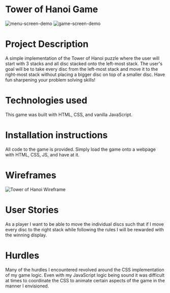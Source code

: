 # Tower of Hanoi Game
![menu-screen-demo]("images/README-images/TOH-menu_screen.png")
![game-screen-demo]("images/README-images/TOH-game_screen.png")

# Project Description
A simple implementation of the Tower of Hanoi puzzle where the user will start with 3 stacks and all disc stacked onto the left-most stack. The user's goal will be to take every disc from the left-most stack and move it to the right-most stack without placing a bigger disc on top of a smaller disc.
Have fun sharpening your problem solving skills!

# Technologies used
This game was built with HTML, CSS, and vanilla JavaScript. 

# Installation instructions
All code to the game is provided. Simply load the game onto a webpage with HTML, CSS, JS, and have at it.

# Wireframes
![Tower of Hanoi Wireframe](https://media.git.generalassemb.ly/user/34160/files/3b952d80-7204-11eb-995d-797cf4594bff)

# User Stories
As a player I want to be able to move the individual discs such that if I move every disc to the right stack while following the rules I will be rewarded with the winning display.

# Hurdles 
Many of the hurdles I encountered revolved around the CSS implementation of my game logic. Even with my JavaScript logic being sound it was difficult at times to coordinate the CSS to animate certain aspects of the game in the manner I envisioned.